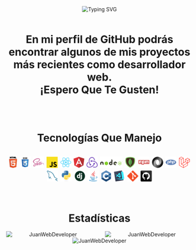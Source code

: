 <div align="center">
	<img
	  src="https://readme-typing-svg.demolab.com?font=Cascadia+Code&weight=500&size=28&duration=4500&pause=1000&color=61DAFB&background=20232A&center=true&vCenter=true&width=800&height=80&lines=%C2%A1Hola!;%C2%A1Bienvenid%40+a+mi+perfil+de+GitHub!;%C2%A1Me+alegro+de+que+est%C3%A9s+aqu%C3%AD!"
	  alt="Typing SVG"
	/>
</div>

<br />
<div align="center">
  <h1>
    En mi perfil de GitHub podrás encontrar algunos de mis proyectos más recientes como desarrollador web.
    <br />
    <span>¡Espero Que Te Gusten!</span>
  <h1>
</div>
  
<br />
<div align="center">
  <h1>
    Tecnologías Que Manejo
    <div>
      <br />
      <img title="HTML5" height="30" src="https://github.com/JuanWebDeveloper/JuanWebDeveloper/blob/master/images/html5.svg" />
      <img title="CSS" height="30" src="https://github.com/JuanWebDeveloper/JuanWebDeveloper/blob/master/images/css.svg" />
      <img title="SASS" height="30" src="https://github.com/JuanWebDeveloper/JuanWebDeveloper/blob/master/images/sass.svg" />
      <img title="JavaScript" height="30" src="https://github.com/JuanWebDeveloper/JuanWebDeveloper/blob/master/images/javascript.svg" />
      <img title="React" height="30" src="https://github.com/JuanWebDeveloper/JuanWebDeveloper/blob/master/images/react-original.svg" />
      <img title="Angular" height="30" src="https://github.com/JuanWebDeveloper/JuanWebDeveloper/blob/master/images/angularjs.png" />
      <img title="Redux" height="30" src="https://github.com/JuanWebDeveloper/JuanWebDeveloper/blob/master/images/redux.svg" />
      <img title="NodeJS" height="30" src="https://github.com/JuanWebDeveloper/JuanWebDeveloper/blob/master/images/nodejs.png" />
      <img title="MongoDB" height="30" src="https://github.com/JuanWebDeveloper/JuanWebDeveloper/blob/master/images/mongo.png" />
      <img title="npm" height="30" src="https://github.com/JuanWebDeveloper/JuanWebDeveloper/blob/master/images/npm.svg" />
      <img title="JSON" height="30" src="https://github.com/JuanWebDeveloper/JuanWebDeveloper/blob/master/images/json.svg" />
      <img title="PHP" height="30" src="https://github.com/JuanWebDeveloper/JuanWebDeveloper/blob/master/images/php.svg" />
      <img title="Laravel" height="30" src="https://github.com/JuanWebDeveloper/JuanWebDeveloper/blob/master/images/laravel.png" />
      <img title="MySQL" height="30" src="https://github.com/JuanWebDeveloper/JuanWebDeveloper/blob/master/images/mysql.svg" />
      <img title="Python" height="30" src="https://github.com/JuanWebDeveloper/JuanWebDeveloper/blob/master/images/python-original.svg" />
      <img title="Django" height="30" src="https://github.com/JuanWebDeveloper/JuanWebDeveloper/blob/master/images/django.png" />
      <img title="Java" height="30" src="https://github.com/JuanWebDeveloper/JuanWebDeveloper/blob/master/images/java-original.svg" />
      <img title="C++" height="30" src="https://github.com/JuanWebDeveloper/JuanWebDeveloper/blob/master/images/cpp.svg" />
      <img title="Visual Studio Code" height="30" src="https://github.com/JuanWebDeveloper/JuanWebDeveloper/blob/master/images/vscode.png" />
      <img title="Git" height="30" src="https://github.com/JuanWebDeveloper/JuanWebDeveloper/blob/master/images/git-original.svg" />
      <img title="GitHub" height="30" src="https://github.com/JuanWebDeveloper/JuanWebDeveloper/blob/master/images/github.svg" />
    </div>	
  </h1>
</div>

<br />
<div align="center">
  <h1>Estadísticas</h1>
  <img align="left" width="47%" src="https://streak-stats.demolab.com?user=JuanWebDeveloper&theme=react&border_radius=10&locale=es&date_format=M%20j%5B%2C%20Y%5D&mode=weekly" alt="JuanWebDeveloper" />
  <img align="right" width="47%" src="https://github-readme-stats.vercel.app/api?username=JuanWebDeveloper&show_icons=true&theme=react&border_radius=10&locale=es" alt="JuanWebDeveloper" />
</div>

<div align="center">
  <img width="47%" src="https://github-readme-stats.vercel.app/api/top-langs/?username=JuanWebDeveloper&layout=compact&theme=react&border_radius=10&locale=es&langs_count=8" alt="JuanWebDeveloper" />
</div>
<!--
**JuanWebDeveloper/JuanWebDeveloper** is a ✨ _special_ ✨ repository because its `README.md` (this file) appears on your GitHub profile.

Here are some ideas to get you started:

- 🔭 I’m currently working on ...
- 🌱 I’m currently learning ...
- 👯 I’m looking to collaborate on ...
- 🤔 I’m looking for help with ...
- 💬 Ask me about ...
- 📫 How to reach me: ...
- 😄 Pronouns: ...
- ⚡ Fun fact: ...
  -->
